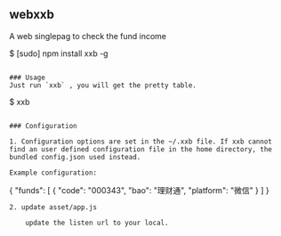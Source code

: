 ﻿## webxxb

A web singlepag to check the fund income

$ [sudo] npm install xxb -g
````

### Usage
Just run `xxb` , you will get the pretty table.
````
$ xxb
````

### Configuration

1. Configuration options are set in the ~/.xxb file. If xxb cannot find an user defined configuration file in the home directory, the bundled config.json used instead.

Example configuration:
````
{
    "funds": [
      {
        "code": "000343",
        "bao": "理财通",
        "platform": "微信"
      }
    ]
}
````
2. update asset/app.js

	update the listen url to your local.
